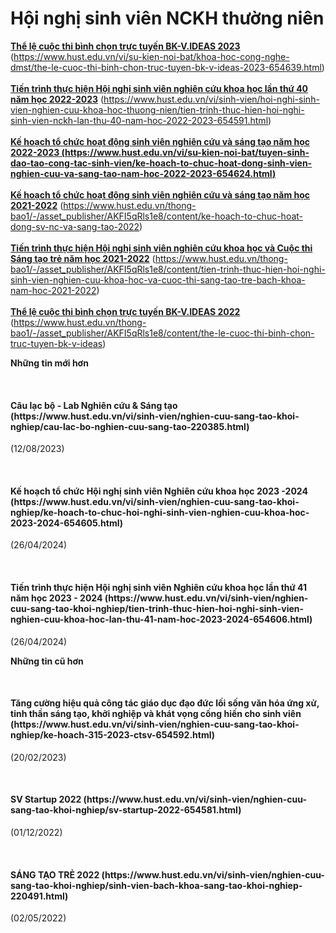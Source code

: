 # Hội nghị sinh viên NCKH thường niên

<u>**Thể lệ cuộc thi bình chọn trực tuyến BK-V.IDEAS 2023**</u> (https://www.hust.edu.vn/vi/su-kien-noi-bat/khoa-hoc-cong-nghe-dmst/the-le-cuoc-thi-binh-chon-truc-tuyen-bk-v-ideas-2023-654639.html)<br/>
<br/>
**<u>Tiến trình thực hiện Hội nghị sinh viên nghiên cứu khoa học lần thứ 40 năm học 2022-2023</u>** (https://www.hust.edu.vn/vi/sinh-vien/hoi-nghi-sinh-vien-nghien-cuu-khoa-hoc-thuong-nien/tien-trinh-thuc-hien-hoi-nghi-sinh-vien-nckh-lan-thu-40-nam-hoc-2022-2023-654591.html)<br/>
<br/>
<u><b>Kế hoạch tổ chức hoạt động sinh viên nghiên cứu và sáng tạo năm học 2022-2023 (https://www.hust.edu.vn/vi/su-kien-noi-bat/tuyen-sinh-dao-tao-cong-tac-sinh-vien/ke-hoach-to-chuc-hoat-dong-sinh-vien-nghien-cuu-va-sang-tao-nam-hoc-2022-2023-654624.html)</b></u><br/>
<br/>
<u>**Kế hoạch tổ chức hoạt động sinh viên nghiên cứu và sáng tạo năm học 2021-2022**</u> (https://www.hust.edu.vn/thong-bao1/-/asset_publisher/AKFI5qRls1e8/content/ke-hoach-to-chuc-hoat-dong-sv-nc-va-sang-tao-2022)<br/>
<br/>
**<u>Tiến trình thực hiện Hội nghị sinh viên nghiên cứu khoa học và Cuộc thi Sáng tạo trẻ năm học 2021-2022</u>** (https://www.hust.edu.vn/thong-bao1/-/asset_publisher/AKFI5qRls1e8/content/tien-trinh-thuc-hien-hoi-nghi-sinh-vien-nghien-cuu-khoa-hoc-va-cuoc-thi-sang-tao-tre-bach-khoa-nam-hoc-2021-2022)<br/>
<br/>
<u>**Thể lệ cuộc thi bình chọn trực tuyến BK-V.IDEAS 2022**</u> (https://www.hust.edu.vn/thong-bao1/-/asset_publisher/AKFI5qRls1e8/content/the-le-cuoc-thi-binh-chon-truc-tuyen-bk-v-ideas)
 

**Những tin mới hơn**

 
<h4>Câu lạc bộ - Lab Nghiên cứu &amp; Sáng tạo (https://www.hust.edu.vn/vi/sinh-vien/nghien-cuu-sang-tao-khoi-nghiep/cau-lac-bo-nghien-cuu-sang-tao-220385.html)</h4>
(12/08/2023)

 
<h4>Kế hoạch tổ chức Hội nghị sinh viên Nghiên cứu khoa học 2023 -2024 (https://www.hust.edu.vn/vi/sinh-vien/nghien-cuu-sang-tao-khoi-nghiep/ke-hoach-to-chuc-hoi-nghi-sinh-vien-nghien-cuu-khoa-hoc-2023-2024-654605.html)</h4>
(26/04/2024)

 
<h4>Tiến trình thực hiện Hội nghị sinh viên Nghiên cứu khoa học lần thứ 41 năm học 2023 - 2024 (https://www.hust.edu.vn/vi/sinh-vien/nghien-cuu-sang-tao-khoi-nghiep/tien-trinh-thuc-hien-hoi-nghi-sinh-vien-nghien-cuu-khoa-hoc-lan-thu-41-nam-hoc-2023-2024-654606.html)</h4>
(26/04/2024)

**Những tin cũ hơn**

 
<h4>Tăng cường hiệu quả công tác giáo dục đạo đức lối sống văn hóa ứng xử, tinh thần sáng tạo, khởi nghiệp và khát vọng cống hiến cho sinh viên (https://www.hust.edu.vn/vi/sinh-vien/nghien-cuu-sang-tao-khoi-nghiep/ke-hoach-315-2023-ctsv-654592.html)</h4>
(20/02/2023)

 
<h4>SV Startup 2022 (https://www.hust.edu.vn/vi/sinh-vien/nghien-cuu-sang-tao-khoi-nghiep/sv-startup-2022-654581.html)</h4>
(01/12/2022)

 
<h4>SÁNG TẠO TRẺ 2022 (https://www.hust.edu.vn/vi/sinh-vien/nghien-cuu-sang-tao-khoi-nghiep/sinh-vien-bach-khoa-sang-tao-khoi-nghiep-220491.html)</h4>
(02/05/2022)